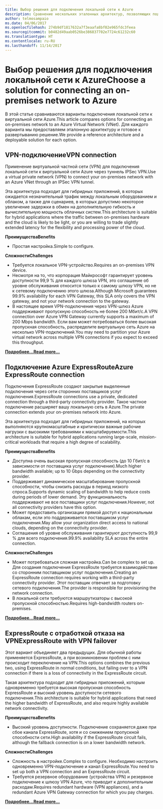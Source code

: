 ```yaml
---
title: Выбор решения для подключения локальной сети к Azure
description: Сравнение нескольких эталонных архитектур, позволяющих подключить локальную сеть к Azure.
author: telmosampaio
ms.date: 04/06/2017
ms.openlocfilehash: 274b9df1817632a7f3eaafa8bf02e965fdc3feea
ms.sourcegitcommit: b0482d49aab0526be386837702e7724c61232c60
ms.translationtype: HT
ms.contentlocale: ru-RU
ms.lasthandoff: 11/14/2017
---
```

# <a name="choose-a-solution-for-connecting-an-on-premises-network-to-azure"></a><span data-ttu-id="ecac6-103">Выбор решения для подключения локальной сети к Azure</span><span class="sxs-lookup"><span data-stu-id="ecac6-103">Choose a solution for connecting an on-premises network to Azure</span></span>

<span data-ttu-id="ecac6-104">В этой статье сравниваются варианты подключения локальной сети к виртуальной сети Azure.</span><span class="sxs-lookup"><span data-stu-id="ecac6-104">This article compares options for connecting an on-premises network to an Azure Virtual Network (VNet).</span></span> <span data-ttu-id="ecac6-105">Для каждого варианта мы предоставляем эталонную архитектуру и готовое к развертыванию решение.</span><span class="sxs-lookup"><span data-stu-id="ecac6-105">We provide a reference architecture and a deployable solution for each option.</span></span>

## <a name="vpn-connection"></a><span data-ttu-id="ecac6-106">VPN-подключение</span><span class="sxs-lookup"><span data-stu-id="ecac6-106">VPN connection</span></span>

<span data-ttu-id="ecac6-107">Применение виртуальной частной сети (VPN) для подключения локальной сети к виртуальной сети Azure через туннель IPSec VPN.</span><span class="sxs-lookup"><span data-stu-id="ecac6-107">Use a virtual private network (VPN) to connect your on-premises network with an Azure VNet through an IPSec VPN tunnel.</span></span>

<span data-ttu-id="ecac6-108">Эта архитектура подходит для гибридных приложений, в которых ожидается незначительный трафик между локальным оборудованием и облаком, а также для сценариев, в которых допустимо некоторое увеличение задержки в обмен на дополнительную гибкость и вычислительную мощность облачных систем.</span><span class="sxs-lookup"><span data-stu-id="ecac6-108">This architecture is suitable for hybrid applications where the traffic between on-premises hardware and the cloud is likely to be light, or you are willing to trade slightly extended latency for the flexibility and processing power of the cloud.</span></span>

<span data-ttu-id="ecac6-109">**Преимущества**</span><span class="sxs-lookup"><span data-stu-id="ecac6-109">**Benefits**</span></span>

- <span data-ttu-id="ecac6-110">Простая настройка.</span><span class="sxs-lookup"><span data-stu-id="ecac6-110">Simple to configure.</span></span>

<span data-ttu-id="ecac6-111">**Сложности**</span><span class="sxs-lookup"><span data-stu-id="ecac6-111">**Challenges**</span></span>

- <span data-ttu-id="ecac6-112">Требуется локальное VPN-устройство.</span><span class="sxs-lookup"><span data-stu-id="ecac6-112">Requires an on-premises VPN device.</span></span>
- <span data-ttu-id="ecac6-113">Несмотря на то, что корпорация Майкрософт гарантирует уровень доступности 99,9 % для каждого шлюза VPN, это соглашение об уровне обслуживания относится только к самому шлюзу VPN, но не к сетевому подключению этого шлюза.</span><span class="sxs-lookup"><span data-stu-id="ecac6-113">Although Microsoft guarantees 99.9% availability for each VPN Gateway, this SLA only covers the VPN gateway, and not your network connection to the gateway.</span></span>
- <span data-ttu-id="ecac6-114">В настоящее время VPN-подключения через VPN-шлюз Azure поддерживают пропускную способность не более 200 Мбит/с.</span><span class="sxs-lookup"><span data-stu-id="ecac6-114">A VPN connection over Azure VPN Gateway currently supports a maximum of 200 Mbps bandwidth.</span></span> <span data-ttu-id="ecac6-115">Если вам может потребоваться более высокая пропускная способность, распределите виртуальную сеть Azure на несколько VPN-подключений.</span><span class="sxs-lookup"><span data-stu-id="ecac6-115">You may need to partition your Azure virtual network across multiple VPN connections if you expect to exceed this throughput.</span></span>

<span data-ttu-id="ecac6-116">**[Подробнее...][vpn]**</span><span class="sxs-lookup"><span data-stu-id="ecac6-116">**[Read more...][vpn]**</span></span>

## <a name="azure-expressroute-connection"></a><span data-ttu-id="ecac6-117">Подключение Azure ExpressRoute</span><span class="sxs-lookup"><span data-stu-id="ecac6-117">Azure ExpressRoute connection</span></span>

<span data-ttu-id="ecac6-118">Подключения ExpressRoute создают закрытые выделенные подключения через сети сторонних поставщиков услуг подключения.</span><span class="sxs-lookup"><span data-stu-id="ecac6-118">ExpressRoute connections use a private, dedicated connection through a third-party connectivity provider.</span></span> <span data-ttu-id="ecac6-119">Такое частное подключение расширяет вашу локальную сеть в Azure.</span><span class="sxs-lookup"><span data-stu-id="ecac6-119">The private connection extends your on-premises network into Azure.</span></span> 

<span data-ttu-id="ecac6-120">Эта архитектура подходит для гибридных приложений, на которых выполняются крупномасштабные и критически важные рабочие нагрузки с высокими требованиями к масштабируемости.</span><span class="sxs-lookup"><span data-stu-id="ecac6-120">This architecture is suitable for hybrid applications running large-scale, mission-critical workloads that require a high degree of scalability.</span></span> 

<span data-ttu-id="ecac6-121">**Преимущества**</span><span class="sxs-lookup"><span data-stu-id="ecac6-121">**Benefits**</span></span>

- <span data-ttu-id="ecac6-122">Доступна очень высокая пропускная способность (до 10 Гбит/с в зависимости от поставщика услуг подключения).</span><span class="sxs-lookup"><span data-stu-id="ecac6-122">Much higher bandwidth available; up to 10 Gbps depending on the connectivity provider.</span></span>
- <span data-ttu-id="ecac6-123">Поддерживает динамическое масштабирование пропускной способности, чтобы снизить расходы в период низкого спроса.</span><span class="sxs-lookup"><span data-stu-id="ecac6-123">Supports dynamic scaling of bandwidth to help reduce costs during periods of lower demand.</span></span> <span data-ttu-id="ecac6-124">Эту функциональность поддерживают не все поставщики услуг подключения.</span><span class="sxs-lookup"><span data-stu-id="ecac6-124">However, not all connectivity providers have this option.</span></span>
- <span data-ttu-id="ecac6-125">Может предоставить организации прямой доступ к национальным облакам, если это поддерживается поставщиком услуг подключения.</span><span class="sxs-lookup"><span data-stu-id="ecac6-125">May allow your organization direct access to national clouds, depending on the connectivity provider.</span></span>
- <span data-ttu-id="ecac6-126">Соглашения об уровне обслуживания гарантируют доступность 99,9 % для всего подключения.</span><span class="sxs-lookup"><span data-stu-id="ecac6-126">99.9% availability SLA across the entire connection.</span></span>

<span data-ttu-id="ecac6-127">**Сложности**</span><span class="sxs-lookup"><span data-stu-id="ecac6-127">**Challenges**</span></span>

- <span data-ttu-id="ecac6-128">Может потребоваться сложная настройка.</span><span class="sxs-lookup"><span data-stu-id="ecac6-128">Can be complex to set up.</span></span> <span data-ttu-id="ecac6-129">Для создания подключения ExpressRoute требуется взаимодействие со сторонним поставщиком услуг подключения.</span><span class="sxs-lookup"><span data-stu-id="ecac6-129">Creating an ExpressRoute connection requires working with a third-party connectivity provider.</span></span> <span data-ttu-id="ecac6-130">Этот поставщик отвечает за подготовку сетевого подключения.</span><span class="sxs-lookup"><span data-stu-id="ecac6-130">The provider is responsible for provisioning the network connection.</span></span>
- <span data-ttu-id="ecac6-131">В локальной сети требуются маршрутизаторы с высокой пропускной способностью.</span><span class="sxs-lookup"><span data-stu-id="ecac6-131">Requires high-bandwidth routers on-premises.</span></span>

<span data-ttu-id="ecac6-132">**[Подробнее...][expressroute]**</span><span class="sxs-lookup"><span data-stu-id="ecac6-132">**[Read more...][expressroute]**</span></span>

## <a name="expressroute-with-vpn-failover"></a><span data-ttu-id="ecac6-133">ExpressRoute с отработкой отказа на VPN</span><span class="sxs-lookup"><span data-stu-id="ecac6-133">ExpressRoute with VPN failover</span></span>

<span data-ttu-id="ecac6-134">Этот вариант объединяет два предыдущих. Для обычной работы применяется ExpressRoute, а при возникновении проблем с ним происходит переключение на VPN.</span><span class="sxs-lookup"><span data-stu-id="ecac6-134">This options combines the previous two, using ExpressRoute in normal conditions, but failing over to a VPN connection if there is a loss of connectivity in the ExpressRoute circuit.</span></span>

<span data-ttu-id="ecac6-135">Такая архитектура подходит для гибридных приложений, которым одновременно требуется высокая пропускная способность ExpressRoute и высокий уровень доступности сетевого подключения.</span><span class="sxs-lookup"><span data-stu-id="ecac6-135">This architecture is suitable for hybrid applications that need the higher bandwidth of ExpressRoute, and also require highly available network connectivity.</span></span> 

<span data-ttu-id="ecac6-136">**Преимущества**</span><span class="sxs-lookup"><span data-stu-id="ecac6-136">**Benefits**</span></span>

- <span data-ttu-id="ecac6-137">Высокий уровень доступности. Подключение сохраняется даже при сбое канала ExpressRoute, хотя и со снижением пропускной способности сети.</span><span class="sxs-lookup"><span data-stu-id="ecac6-137">High availability if the ExpressRoute circuit fails, although the fallback connection is on a lower bandwidth network.</span></span>

<span data-ttu-id="ecac6-138">**Сложности**</span><span class="sxs-lookup"><span data-stu-id="ecac6-138">**Challenges**</span></span>

- <span data-ttu-id="ecac6-139">Сложность в настройке.</span><span class="sxs-lookup"><span data-stu-id="ecac6-139">Complex to configure.</span></span> <span data-ttu-id="ecac6-140">Необходимо настроить одновременно VPN-подключение и канал ExpressRoute.</span><span class="sxs-lookup"><span data-stu-id="ecac6-140">You need to set up both a VPN connection and an ExpressRoute circuit.</span></span>
- <span data-ttu-id="ecac6-141">Требуется резервное оборудование (устройства VPN) и резервное подключение к шлюзу VPN Azure, что приводит к дополнительным расходам.</span><span class="sxs-lookup"><span data-stu-id="ecac6-141">Requires redundant hardware (VPN appliances), and a redundant Azure VPN Gateway connection for which you pay charges.</span></span>

<span data-ttu-id="ecac6-142">**[Подробнее...][expressroute-vpn-failover]**</span><span class="sxs-lookup"><span data-stu-id="ecac6-142">**[Read more...][expressroute-vpn-failover]**</span></span>

<!-- links -->
[expressroute]: ./expressroute.md
[expressroute-vpn-failover]: ./expressroute-vpn-failover.md
[vpn]: ./vpn.md